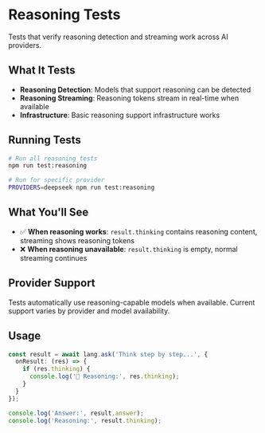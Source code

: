 # Reasoning Tests

Tests that verify reasoning detection and streaming work across AI providers.

## What It Tests

- **Reasoning Detection**: Models that support reasoning can be detected
- **Reasoning Streaming**: Reasoning tokens stream in real-time when available
- **Infrastructure**: Basic reasoning support infrastructure works

## Running Tests

```bash
# Run all reasoning tests
npm run test:reasoning

# Run for specific provider
PROVIDERS=deepseek npm run test:reasoning
```

## What You'll See

- ✅ **When reasoning works**: `result.thinking` contains reasoning content, streaming shows reasoning tokens
- ❌ **When reasoning unavailable**: `result.thinking` is empty, normal streaming continues

## Provider Support

Tests automatically use reasoning-capable models when available. Current support varies by provider and model availability.

## Usage

```typescript
const result = await lang.ask('Think step by step...', {
  onResult: (res) => {
    if (res.thinking) {
      console.log('🧠 Reasoning:', res.thinking);
    }
  }
});

console.log('Answer:', result.answer);
console.log('Reasoning:', result.thinking);
```